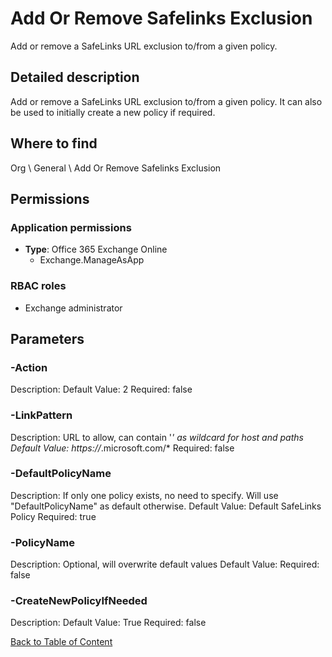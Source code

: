 # Add Or Remove Safelinks Exclusion

Add or remove a SafeLinks URL exclusion to/from a given policy.

## Detailed description
Add or remove a SafeLinks URL exclusion to/from a given policy.
It can also be used to initially create a new policy if required.

## Where to find
Org \ General \ Add Or Remove Safelinks Exclusion

## Permissions
### Application permissions
- **Type**: Office 365 Exchange Online
  - Exchange.ManageAsApp

### RBAC roles
- Exchange administrator


## Parameters
### -Action
Description: 
Default Value: 2
Required: false

### -LinkPattern
Description: URL to allow, can contain '*' as wildcard for host and paths
Default Value: https://*.microsoft.com/*
Required: false

### -DefaultPolicyName
Description: If only one policy exists, no need to specify. Will use "DefaultPolicyName" as default otherwise.
Default Value: Default SafeLinks Policy
Required: true

### -PolicyName
Description: Optional, will overwrite default values
Default Value: 
Required: false

### -CreateNewPolicyIfNeeded
Description: 
Default Value: True
Required: false


[Back to Table of Content](../../../README.md)

